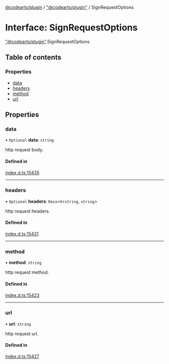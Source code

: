[@codearts/plugin](../README.md) / ["@codearts/plugin"](../modules/_codearts_plugin_.md) / SignRequestOptions

# Interface: SignRequestOptions

["@codearts/plugin"](../modules/_codearts_plugin_.md).SignRequestOptions

## Table of contents

### Properties

- [data](codearts_plugin_.SignRequestOptions.md#data)
- [headers](codearts_plugin_.SignRequestOptions.md#headers)
- [method](codearts_plugin_.SignRequestOptions.md#method)
- [url](codearts_plugin_.SignRequestOptions.md#url)

## Properties

### data

• `Optional` **data**: `string`

http request body.

#### Defined in

[index.d.ts:15435](https://github.com/huaweicloud/cloudide-plugin-api/blob/5055bbd/index.d.ts#L15435)

___

### headers

• `Optional` **headers**: `Record`<`string`, `string`\>

http request headers.

#### Defined in

[index.d.ts:15431](https://github.com/huaweicloud/cloudide-plugin-api/blob/5055bbd/index.d.ts#L15431)

___

### method

• **method**: `string`

http request method.

#### Defined in

[index.d.ts:15423](https://github.com/huaweicloud/cloudide-plugin-api/blob/5055bbd/index.d.ts#L15423)

___

### url

• **url**: `string`

http request url.

#### Defined in

[index.d.ts:15427](https://github.com/huaweicloud/cloudide-plugin-api/blob/5055bbd/index.d.ts#L15427)
